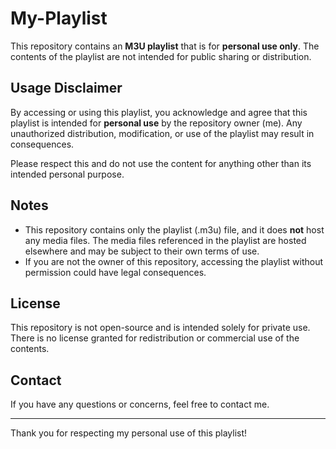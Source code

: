 # My-Playlist

This repository contains an **M3U playlist** that is for **personal use only**. The contents of the playlist are not intended for public sharing or distribution.

## Usage Disclaimer

By accessing or using this playlist, you acknowledge and agree that this playlist is intended for **personal use** by the repository owner (me). Any unauthorized distribution, modification, or use of the playlist may result in consequences.

Please respect this and do not use the content for anything other than its intended personal purpose.

## Notes

- This repository contains only the playlist (.m3u) file, and it does **not** host any media files. The media files referenced in the playlist are hosted elsewhere and may be subject to their own terms of use.
- If you are not the owner of this repository, accessing the playlist without permission could have legal consequences.

## License

This repository is not open-source and is intended solely for private use. There is no license granted for redistribution or commercial use of the contents.

## Contact

If you have any questions or concerns, feel free to contact me.

---

Thank you for respecting my personal use of this playlist!
